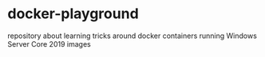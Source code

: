 # docker-playground
repository about learning tricks around docker containers running Windows Server Core 2019 images
